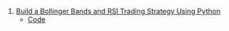 1. [Build a Bollinger Bands and RSI Trading Strategy Using Python](https://youtu.be/5_cJs9YOPw0)
    - [Code](./Code/Build_Bollinger_Bands_n_RSI_Trading_Strategy.ipynb)
